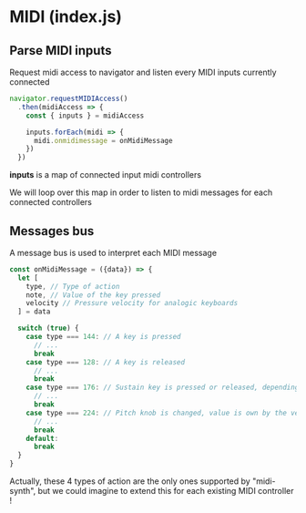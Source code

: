 # MIDI (index.js)

## Parse MIDI inputs

Request midi access to navigator and listen every MIDI inputs currently connected

```js
navigator.requestMIDIAccess()
  .then(midiAccess => {
    const { inputs } = midiAccess

    inputs.forEach(midi => {
      midi.onmidimessage = onMidiMessage
    })
  })
```

**inputs** is a map of connected input midi controllers

We will loop over this map in order to listen to midi messages for each connected controllers

## Messages bus

A message bus is used to interpret each MIDI message

```js
const onMidiMessage = ({data}) => {
  let [
    type, // Type of action
    note, // Value of the key pressed
    velocity // Pressure velocity for analogic keyboards
  ] = data

  switch (true) {
    case type === 144: // A key is pressed
      // ...
      break
    case type === 128: // A key is released
      // ...
      break
    case type === 176: // Sustain key is pressed or released, depending on velocity value
      // ...
      break
    case type === 224: // Pitch knob is changed, value is own by the velocity
      // ...
      break
    default:
      break
  }
}
```

Actually, these 4 types of action are the only ones supported by "midi-synth", but we could imagine to
extend this for each existing MIDI controller !